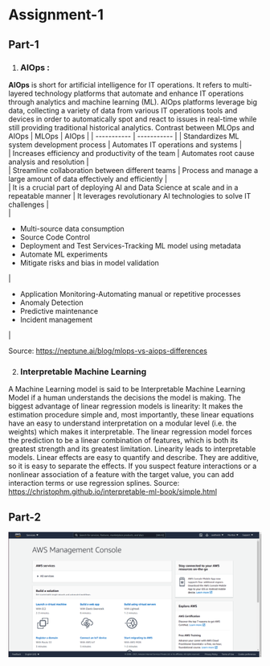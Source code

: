 # Assignment-1
## Part-1
1. ### AIOps :
  **AIOps** is short for artificial intelligence for IT operations. It refers to multi-layered technology platforms that automate and enhance IT operations through analytics and machine learning (ML). AIOps platforms leverage big data, collecting a variety of data from various IT operations tools and devices in order to automatically spot and react to issues in real-time while still providing traditional historical analytics.
  Contrast between MLOps and AIOps
  | MLOps | AIOps |
  | ----------- | ----------- |
  | Standardizes ML system development process | Automates IT operations and systems |    
  | Increases efficiency and productivity of the team	| Automates root cause analysis and resolution |    
  | Streamline collaboration between different teams | Process and manage a large amount of data effectively and efficiently |    
  | It is a crucial part of deploying AI and Data Science at scale and in a repeatable manner | It leverages revolutionary AI technologies to solve IT challenges |    
  |  <ul><li>Multi-source data consumption</li><li>Source Code Control</li><li>Deployment and Test Services-Tracking ML model using metadata</li><li>Automate ML experiments</li><li>Mitigate risks and bias in model validation</li></ul> |  <ul><li>Application Monitoring-Automating manual or repetitive processes</li><li>Anomaly Detection</li><li>Predictive maintenance</li><li> Incident management</li></ul> | 
  
  Source: https://neptune.ai/blog/mlops-vs-aiops-differences 
  
2. ### Interpretable Machine Learning
A Machine Learning model is said to be Interpretable Machine Learning Model if a human understands the decisions the model is making.
The biggest advantage of linear regression models is linearity: It makes the estimation procedure simple and, most importantly, these linear equations have an easy to understand interpretation on a modular level (i.e. the weights) which makes it interpretable.
The linear regression model forces the prediction to be a linear combination of features, which is both its greatest strength and its greatest limitation. Linearity leads to interpretable models. Linear effects are easy to quantify and describe. They are additive, so it is easy to separate the effects. If you suspect feature interactions or a nonlinear association of a feature with the target value, you can add interaction terms or use regression splines.
Source: https://christophm.github.io/interpretable-ml-book/simple.html

## Part-2
![alt text](https://github.com/Renati-Saathwick-Reddy/Fundamentals_of_MLOps_190050100/blob/main/Week1/AWS%20console.png)
